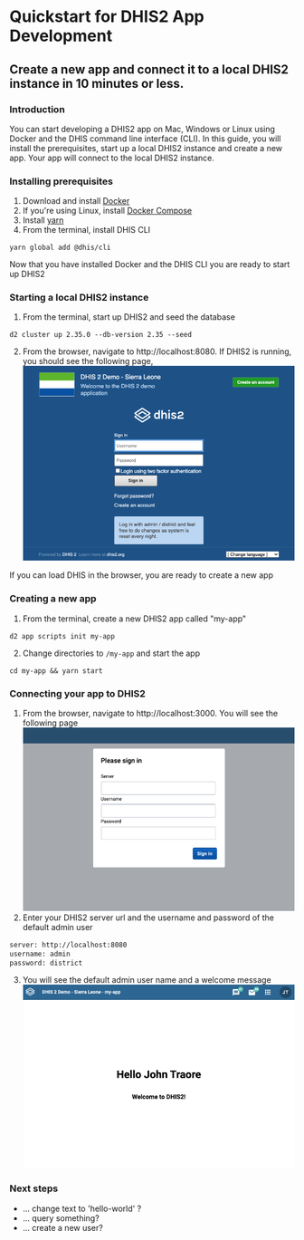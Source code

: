 # Quickstart for DHIS2 App Development

## Create a new app and connect it to a local DHIS2 instance in 10 minutes or less.

### Introduction
You can start developing a DHIS2 app on Mac, Windows or Linux using Docker and the DHIS command line interface (CLI). In this guide, you will install the prerequisites, start up a local DHIS2 instance and create a new app. Your app will connect to the local DHIS2 instance.

### Installing prerequisites
1. Download and install [Docker](https://docs.docker.com/get-docker/)
2. If you're using Linux, install [Docker Compose](https://docs.docker.com/compose/install/#install-compose-on-linux-systems)
3. Install [yarn](https://classic.yarnpkg.com/en/docs/install)
4. From the terminal, install DHIS CLI
```
yarn global add @dhis/cli
```
Now that you have installed Docker and the DHIS CLI you are ready to start up DHIS2

### Starting a local DHIS2 instance

1. From the terminal, start up DHIS2 and seed the database
```
d2 cluster up 2.35.0 --db-version 2.35 --seed
```
2. From the browser, navigate to http://localhost:8080. If DHIS2 is running, you should see the following page,
![](./image-of-login.png)

If you can load DHIS in the browser, you are ready to create a new app

### Creating a new app
1. From the terminal, create a new DHIS2 app called "my-app"
```
d2 app scripts init my-app
```
2. Change directories to `/my-app` and start the app
```
cd my-app && yarn start
```

### Connecting your app to DHIS2
1. From the browser, navigate to http://localhost:3000. You will see the following page
![](./new-app-login-page.png)
2. Enter your DHIS2 server url and the username and password of the default admin user
```
server: http://localhost:8080
username: admin
password: district
```
3. You will see the default admin user name and a welcome message
![](./new-app-login-success.png)

### Next steps
- ... change text to 'hello-world' ?
- ... query something?
- ... create a new user? 
